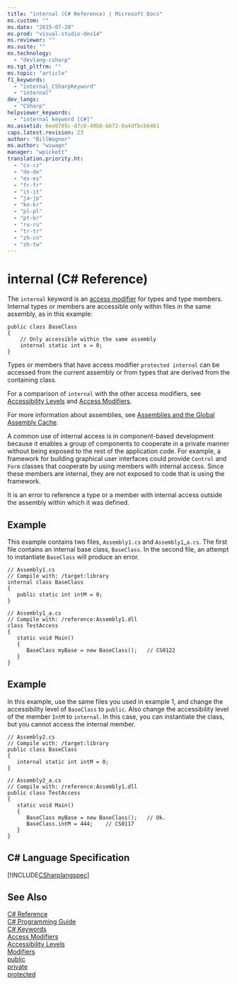 ```yaml
---
title: "internal (C# Reference) | Microsoft Docs"
ms.custom: ""
ms.date: "2015-07-20"
ms.prod: "visual-studio-dev14"
ms.reviewer: ""
ms.suite: ""
ms.technology: 
  - "devlang-csharp"
ms.tgt_pltfrm: ""
ms.topic: "article"
f1_keywords: 
  - "internal_CSharpKeyword"
  - "internal"
dev_langs: 
  - "CSharp"
helpviewer_keywords: 
  - "internal keyword [C#]"
ms.assetid: 6ee0785c-d7c8-49b8-bb72-0a4dfbcb6461
caps.latest.revision: 23
author: "BillWagner"
ms.author: "wiwagn"
manager: "wpickett"
translation.priority.ht: 
  - "cs-cz"
  - "de-de"
  - "es-es"
  - "fr-fr"
  - "it-it"
  - "ja-jp"
  - "ko-kr"
  - "pl-pl"
  - "pt-br"
  - "ru-ru"
  - "tr-tr"
  - "zh-cn"
  - "zh-tw"
---
```

# internal (C# Reference)
The `internal` keyword is an [access modifier](../../../csharp/language-reference/keywords/access-modifiers.md) for types and type members. Internal types or members are accessible only within files in the same assembly, as in this example:  
  
```  
public class BaseClass   
{  
    // Only accessible within the same assembly  
    internal static int x = 0;  
}  
```  
  
 Types or members that have access modifier `protected internal` can be accessed from the current assembly or from types that are derived from the containing class.  
  
 For a comparison of `internal` with the other access modifiers, see [Accessibility Levels](../../../csharp/language-reference/keywords/accessibility-levels.md) and [Access Modifiers](../../../csharp/programming-guide/classes-and-structs/access-modifiers.md).  
  
 For more information about assemblies, see [Assemblies and the Global Assembly Cache](../Topic/Assemblies%20and%20the%20Global%20Assembly%20Cache%20\(C%23%20and%20Visual%20Basic\).md).  
  
 A common use of internal access is in component-based development because it enables a group of components to cooperate in a private manner without being exposed to the rest of the application code. For example, a framework for building graphical user interfaces could provide `Control` and `Form` classes that cooperate by using members with internal access. Since these members are internal, they are not exposed to code that is using the framework.  
  
 It is an error to reference a type or a member with internal access outside the assembly within which it was defined.  
  
## Example  
 This example contains two files, `Assembly1.cs` and `Assembly1`_`a.cs`. The first file contains an internal base class, `BaseClass`. In the second file, an attempt to instantiate `BaseClass` will produce an error.  
  
```  
// Assembly1.cs  
// Compile with: /target:library  
internal class BaseClass   
{  
   public static int intM = 0;  
}  
```  
  
```  
// Assembly1_a.cs  
// Compile with: /reference:Assembly1.dll  
class TestAccess   
{  
   static void Main()   
   {  
      BaseClass myBase = new BaseClass();   // CS0122  
   }  
}  
```  
  
## Example  
 In this example, use the same files you used in example 1, and change the accessibility level of `BaseClass` to `public`. Also change the accessibility level of the member `IntM` to `internal`. In this case, you can instantiate the class, but you cannot access the internal member.  
  
```  
// Assembly2.cs  
// Compile with: /target:library  
public class BaseClass   
{  
   internal static int intM = 0;  
}  
```  
  
```  
// Assembly2_a.cs  
// Compile with: /reference:Assembly1.dll  
public class TestAccess   
{  
   static void Main()   
   {  
      BaseClass myBase = new BaseClass();   // Ok.  
      BaseClass.intM = 444;    // CS0117  
   }  
}  
```  
  
## C# Language Specification  
 [!INCLUDE[CSharplangspec](../../../csharp/language-reference/keywords/includes/csharplangspec_md.md)]  
  
## See Also  
 [C# Reference](../../../csharp/language-reference/index.md)   
 [C# Programming Guide](../../../csharp/programming-guide/index.md)   
 [C# Keywords](../../../csharp/language-reference/keywords/index.md)   
 [Access Modifiers](../../../csharp/language-reference/keywords/access-modifiers.md)   
 [Accessibility Levels](../../../csharp/language-reference/keywords/accessibility-levels.md)   
 [Modifiers](../../../csharp/language-reference/keywords/modifiers.md)   
 [public](../../../csharp/language-reference/keywords/public.md)   
 [private](../../../csharp/language-reference/keywords/private.md)   
 [protected](../../../csharp/language-reference/keywords/protected.md)